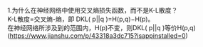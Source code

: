 1.为什么在神经网络中使用交叉熵损失函数，而不是K-L散度？  
K-L散度=交叉熵-熵，即 DKL( p||q )=H(p,q)−H(p)。  
在神经网络所涉及到的范围内，H(p)不变，则DKL( p||q )等价H(p,q)  (https://www.jianshu.com/p/43318a3dc715?isappinstalled=0)  
